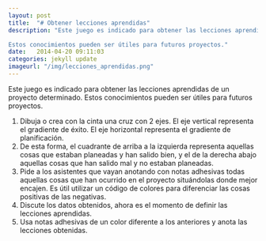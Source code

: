 ```yaml
---
layout: post
title:  "# Obtener lecciones aprendidas"
description: "Este juego es indicado para obtener las lecciones aprendidas de un proyecto determinado. </br>

Estos conocimientos pueden ser útiles para futuros proyectos."
date:   2014-04-20 09:11:03
categories: jekyll update
imageurl: "/img/lecciones_aprendidas.png"
---
```


<!--![{{page.title}}]({{page.imageurl}})-->

Este juego es indicado para obtener las lecciones aprendidas de un proyecto determinado.
Estos conocimientos pueden ser útiles para futuros proyectos.

1. Dibuja o crea con la cinta una cruz con 2 ejes. El eje vertical representa el gradiente de éxito. El eje horizontal representa el gradiente de planificación.
2. De esta forma, el cuadrante de arriba a la izquierda representa aquellas cosas que estaban planeadas y han salido bien, y el de la derecha abajo aquellas cosas que han salido mal y no estaban planeadas.
3. Pide a los asistentes que vayan anotando con notas adhesivas todas aquellas cosas que han ocurrido en el proyecto situándolas donde mejor encajen. Es útil utilizar un código de colores para diferenciar las cosas positivas de las negativas.
4. Discute los datos obtenidos, ahora es el momento de definir las lecciones aprendidas.
5. Usa notas adhesivas de un color diferente a los anteriores y anota las lecciones obtenidas.
